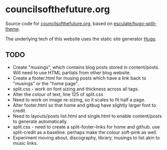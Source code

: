 # councilsofthefuture.org
Source code for [councilsofthefuture.org](https://www.councilsofthefuture.org/), based on [esculate/hugo-split-theme](https://github.com/escalate/hugo-split-theme).

The underlying tech of this website uses the static site generator [Hugo](https://gohugo.io/).

## TODO
- Create "musings", which contains blog posts stored in content/posts. Will need to use HTML partials from other blog website.
- Create a footer.html for musing posts which have a link back to "musings" or the "home page".
- split.css - work on font sizing and thickness across all tags.
- Alter the colour of text, line 125 of split.css
- Need to work on image re-sizing, so it scales to fit half a page.
- Alter footer.html so that home and gitbug have slightly larger font to credit.
- Need to layouts/posts list.html and single.html to enable content/posts to generate automatically.
- split.css - need to create a split-footer-links for home and github. use split-credit as a baseline. perhaps make the colour soft-pink as well.
- Experiment moving about, discography, library, musings to list akin to music links.